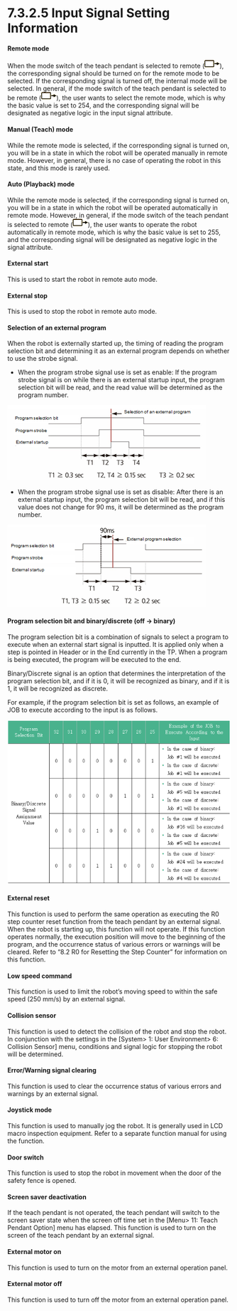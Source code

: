 # 7.3.2.5 Input Signal Setting Information

#### Remote mode

When the mode switch of the teach pendant is selected to remote \(![](../../../.gitbook/assets/sb-remote.png)\), the corresponding signal should be turned on for the remote mode to be selected. If the corresponding signal is turned off, the internal mode will be selected. In general, if the mode switch of the teach pendant is selected to be remote \(![](../../../.gitbook/assets/sb-remote.png)\), the user wants to select the remote mode, which is why the basic value is set to 254, and the corresponding signal will be designated as negative logic in the input signal attribute.



#### Manual \(Teach\) mode

While the remote mode is selected, if the corresponding signal is turned on, you will be in a state in which the robot will be operated manually in remote mode. However, in general, there is no case of operating the robot in this state, and this mode is rarely used. 



#### Auto \(Playback\) mode 

While the remote mode is selected, if the corresponding signal is turned on, you will be in a state in which the robot will be operated automatically in remote mode. However, in general, if the mode switch of the teach pendant is selected to remote \(![](../../../.gitbook/assets/sb-remote.png)\), the user wants to operate the robot automatically in remote mode, which is why the basic value is set to 255, and the corresponding signal will be designated as negative logic in the signal attribute.



#### External start

This is used to start the robot in remote auto mode.



#### External stop 

This is used to stop the robot in remote auto mode.



#### Selection of an external program 

When the robot is externally started up, the timing of reading the program selection bit and determining it as an external program depends on whether to use the strobe signal.

* When the program strobe signal use is set as enable: If the program strobe signal is on while there is an external startup input, the program selection bit will be read, and the read value will be determined as the program number.

![Figure 51 Diagram of the Selection of an External Program When the Program Strobe Signal is Set as &amp;lt;Enable&amp;gt;](../../../.gitbook/assets/image%20%28425%29.png)

* When the program strobe signal use is set as disable: After there is an external startup input, the program selection bit will be read, and if this value does not change for 90 ms, it will be determined as the program number.

![](../../../.gitbook/assets/image%20%28447%29.png)

#### 

#### Program selection bit and binary/discrete \(off → binary\)

The program selection bit is a combination of signals to select a program to execute when an external start signal is inputted. It is applied only when a step is pointed in Header or in the End currently in the TP. When a program is being executed, the program will be executed to the end.

Binary/Discrete signal is an option that determines the interpretation of the program selection bit, and if it is 0, it will be recognized as binary, and if it is 1, it will be recognized as discrete.

For example, if the program selection bit is set as follows, an example of JOB to execute according to the input is as follows.

![](../../../.gitbook/assets/image%20%28423%29.png)

#### 

#### External reset

This function is used to perform the same operation as executing the R0 step counter reset function from the teach pendant by an external signal. When the robot is starting up, this function will not operate. If this function operates normally, the execution position will move to the beginning of the program, and the occurrence status of various errors or warnings will be cleared. Refer to “8.2 R0 for Resetting the Step Counter” for information on this function.

#### 

#### Low speed command

This function is used to limit the robot’s moving speed to within the safe speed \(250 mm/s\) by an external signal.



#### Collision sensor

This function is used to detect the collision of the robot and stop the robot. In conjunction with the settings in the \[System&gt; 1: User Environment&gt; 6: Collision Sensor\] menu, conditions and signal logic for stopping the robot will be determined.



#### Error/Warning signal clearing

This function is used to clear the occurrence status of various errors and warnings by an external signal. 

#### 

#### Joystick mode

This function is used to manually jog the robot. It is generally used in LCD macro inspection equipment. Refer to a separate function manual for using the function.



#### Door switch

This function is used to stop the robot in movement when the door of the safety fence is opened.



#### Screen saver deactivation

If the teach pendant is not operated, the teach pendant will switch to the screen saver state when the screen off time set in the \[Menu&gt; 11: Teach Pendant Option\] menu has elapsed. This function is used to turn on the screen of the teach pendant by an external signal.



#### External motor on

This function is used to turn on the motor from an external operation panel.



#### External motor off

This function is used to turn off the motor from an external operation panel.

